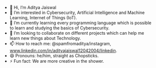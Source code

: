 - 👋 Hi, I’m Aditya Jaiswal
- 👀 I’m interested in Cybersecurity, Artificial Intelligence and Machine Learning, Internet of Things (IoT).
- 🌱 I’m currently learning every programming language which is possible to learn and studying the basics of Cybersecurity.
- 💞️ I’m looking to collaborate on different projects which can help me learn new things about Technology.
- 📫 How to reach me: @spamfromaditya/instagram, www.linkedin.com/in/adityajaiswal12042004/linkedin.
- 😄 Pronouns: he/him, straight as Chopsticks.
- ⚡ Fun fact:  We are more creative in the shower.

<!---
spamfromaditya/spamfromaditya is a ✨ special ✨ repository because its `README.md` (this file) appears on your GitHub profile.
You can click the Preview link to take a look at your changes.
--->
